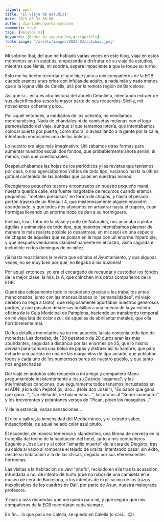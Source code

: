 ```yaml
---
layout: post
title: "El viaje de estudios"
date: 2023-03-31 06:00
author: diariodeunparkinsoniano
comments: true
tags: [Relatos XI] 
keywords: [Poder de superación,Arrigaztelu]
footerimage: '/assets/images/2023/03/autobus.jpeg'
---
```

Mi sobrino Ibai, del que he hablado varias veces en este blog, viaja en estos momentos en un autobús, empezando a disfrutar de su viaje de estudios, mientras que Nahia, mi sobrina, espera impaciente a que le toque su turno.

Esto me ha hecho recordar el que hice junto a mis compañeros de la EGB, cuando eramos unos críos con ínfulas de adulto, a nada más y nada menos que a la lejana villa de Calella, allá por la remota región de Barcelona.

Así que sí... esta es otra historia del abuelo Cebolleta, intentando extraer de sus electrificados sesos la mayor parte de sus recuerdos. Sicilia, mil novecientos ochenta y pico...

Por aquel entonces, a mediados de los ochenta, no vendíamos merchandising. Nada de chándales ni de camisetas molonas con el logo personalizado del viaje, aunque si que teníamos lotería, que intentábamos colocar puerta por puerta, como ahora, o avasallando a la gente por la calle, intentando endosarles uno de los boletos.

Lo nuestro era algo más imaginativo: Utilizábamos otras formas para aumentar nuestros escuálidos fondos, que probablemente ahora serían, al menos, más que cuestionables.

Despeluchábamos las hojas de los periódicos y las revistas que teníamos por casa, o nos agenciábamos vidrios de todo tipo, vaciando hasta la última gota el contenido de las botellas que caían en nuestras manos.

Recogíamos pequeños tesoros encontrados en nuestro pequeño maná, nuestra querida calle, esa fuente inagotable de recursos cuando eramos pequeños: "metales preciosos" en forma de chapas, y hasta el pesado portón trasero de un Renault 4, que misteriosamente alguien encontró abandonado, y que todos nos afanamos en arrastrar hasta el trapero, cuan hormigas llevando un enorme trozo de pan a su hormiguero.

Incluso, Iosu, tutor de la clase y profe de Naturales, nos animaba a pintar águilas y animalejos de todo tipo, que nosotros intentábamos plasmar de manera lo más realista posible (o desastrosa, en mi caso) en una especie de chapas de aquellas que se ponían en la ropa con un enorme imperdible, y que después vendíamos clandestinamente en el rastro, visita sagrada e ineludible  en los domingos de mi niñez.

¡Si hasta repartíamos la revista que editaba el Ayuntamiento, y que algunas veces, no se muy bien por qué, no llegaba a los buzones!

Por aquel entonces, yo era el encargado de recaudar y custodiar los fondos de la mejor clase, la mía, la A, que chinchen mis otros compañeros de la EGB.

Guardaba celosamente todo lo recaudado gracias a los trabajitos antes mencionados, junto con las mensualidades (o "semanalidades", mi viejo cerebro no llega a tanto), que religiosamente aportaban nuestros generosos padres, y que pasaban desde sus bolsillos a una cuenta de la ya extinta oficina de la Caja Municipal de Pamplona, haciendo un transbordo temporal en mi vieja lata de color azul, de aquellas de abrillantar metales, que olía horriblemente mal.

De los detalles monetarios ya no me acuerdo; la lata contenía todo tipo de monedas: Las doradas, de 100 pesetas o de 20 duros eran las más abundantes, seguidas a distancia por las enormes de 25, que lo mismo servían para compra una bolsa de pipas y distraer así tu hambre, que para echarte una partida en una de las maquinitas de tipo arcade, que poblaban todos y cada uno de los numerosos bares de nuestro pueblo, y que tanto nos enganchaban.

Del viaje en autobús sólo recuerdo a mi amigo y compañero Manu preguntándole insistentemente a Iosu ¿Cuándo llegamos?, y las interminables canciones, que seguramente todos tenemos incrustados en el ADN: ¡Hola don Pepito! (sí, dilo... ¡Hola don José!"), "Es babor que gana que gana...", "Un elefante, se balanceaba...", las mofas al "Señor conductor" y los irreverentes y picantones versos de "Pican, pican los mosquitos..."

Y de la estancia, varias sensaciones...

El olor a salitre, la inmensidad del Mediterráneo, y el extraño sabor, indescriptible, de aquel helado color azul pitufo.

El esconder, de manera temerosa y clandestina, una litrona de cerveza en la trampilla del techo de la habitación del hotel, junto a mis compañeros Eugenio y José Luís y el color "amarillo muerto" de la cara de Dieguito, tras su caída al vacío al romperse el tejado de uralita, intentando pasar, sin éxito, desde su habitación a la de las chicas, cegado por sus efervescentes hormonas.

Las visitas a la habitación de Javi "pitufo", recluido en ella tras la acusación, infundada o no, de intento de hurto (que no robo) de una camiseta en el museo de cera de Barcelona, o los intentos de explicación de los trazos inexplicables de los cuadros de Dalí, por parte de Asun, nuestra malograda profesora.

Y más y más recuerdos que me quedo para mí, y que seguro que mis compañeros de la EGB recordarán cada siempre.

En fin... lo que pasó en Calella, se quedó en Calella (o casi... 😉)
